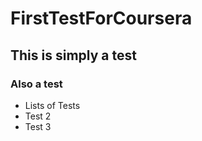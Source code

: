 # FirstTestForCoursera

## This is simply a test

### Also a test

* Lists of Tests
* Test 2
* Test 3
